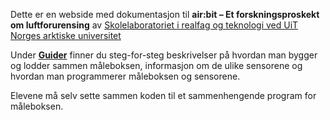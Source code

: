 Dette er en webside med dokumentasjon til **air:bit &ndash; Et
forskningsproskekt om luftforurensing** av 
[Skolelaboratoriet i realfag og teknologi ved UiT Norges arktiske universitet][skolelab]

Under **[Guider][guides]** finner du steg-for-steg beskrivelser på hvordan man
bygger og lodder sammen måleboksen, informasjon om de ulike sensorene og
hvordan man programmerer måleboksen og sensorene.

Elevene må selv sette sammen koden til et sammenhengende program for måleboksen.

[skolelab]: https://uit.no/skolelab

[guides]: airbit-Guider
